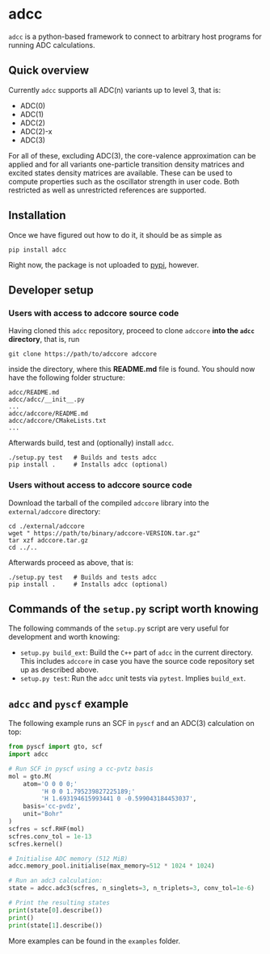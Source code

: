 # adcc
`adcc` is a python-based framework to connect to arbitrary host
programs for running ADC calculations.

## Quick overview
Currently `adcc` supports all ADC(n) variants up to level 3,
that is:
- ADC(0)
- ADC(1)
- ADC(2)
- ADC(2)-x
- ADC(3)

For all of these, excluding ADC(3), the core-valence approximation
can be applied and for all variants one-particle
transition density matrices and excited states density matrices
are available. These can be used to compute properties such
as the oscillator strength in user code.
Both restricted as well as unrestricted references are supported.


## Installation
Once we have figured out how to do it, it should be as simple as
```
pip install adcc
```
Right now, the package is not
uploaded to [pypi](https://pypi.org), however.


## Developer setup
### Users with access to adccore source code
Having cloned this `adcc` repository,
proceed to clone `adccore` **into the `adcc` directory**,
that is, run
```
git clone https://path/to/adccore adccore
```
inside the directory, where this **README.md** file is found.
You should now have the following folder structure:
```
adcc/README.md
adcc/adcc/__init__.py
...
adcc/adccore/README.md
adcc/adccore/CMakeLists.txt
...
```
Afterwards build, test and (optionally) install `adcc`.
```
./setup.py test   # Builds and tests adcc
pip install .     # Installs adcc (optional)
```

### Users without access to adccore source code
Download the tarball of the compiled `adccore` library
into the `external/adccore` directory:
```
cd ./external/adccore
wget " https://path/to/binary/adccore-VERSION.tar.gz"
tar xzf adccore.tar.gz
cd ../..
```

Afterwards proceed as above, that is:
```
./setup.py test   # Builds and tests adcc
pip install .     # Installs adcc (optional)
```

## Commands of the `setup.py` script worth knowing
The following commands of the `setup.py` script are very useful
for development and worth knowing:

- `setup.py build_ext`: Build the `C++` part of `adcc` in the current directory.
  This includes `adccore` in case you have the source code repository set up as
  described above.
- `setup.py test`: Run the `adcc` unit tests via `pytest`. Implies `build_ext`.


## `adcc` and `pyscf` example
The following example runs an SCF in `pyscf` and an ADC(3) calculation on top:
```python
from pyscf import gto, scf
import adcc

# Run SCF in pyscf using a cc-pvtz basis
mol = gto.M(
    atom='O 0 0 0;'
         'H 0 0 1.795239827225189;'
         'H 1.693194615993441 0 -0.599043184453037',
    basis='cc-pvdz',
    unit="Bohr"
)
scfres = scf.RHF(mol)
scfres.conv_tol = 1e-13
scfres.kernel()

# Initialise ADC memory (512 MiB)
adcc.memory_pool.initialise(max_memory=512 * 1024 * 1024)

# Run an adc3 calculation:
state = adcc.adc3(scfres, n_singlets=3, n_triplets=3, conv_tol=1e-6)

# Print the resulting states
print(state[0].describe())
print()
print(state[1].describe())
```
More examples can be found in the `examples` folder.
